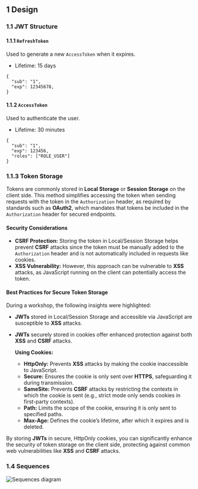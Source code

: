 ## 1 Design

### 1.1 JWT Structure

#### 1.1.1 `RefreshToken`

Used to generate a new `AccessToken` when it expires.

- Lifetime: 15 days

```
{
  "sub": "1",
  "exp": 12345678,
}
```

#### 1.1.2 `AccessToken`

Used to authenticate the user.

- Lifetime: 30 minutes

```
{
  "sub": "1",
  "exp": 123456,
  "roles": ["ROLE_USER"]
}
```

### 1.1.3 Token Storage

Tokens are commonly stored in **Local Storage** or **Session Storage** on the client side. This method simplifies accessing the token when sending requests with the token in the `Authorization` header, as required by standards such as **OAuth2**, which mandates that tokens be included in the `Authorization` header for secured endpoints.

#### Security Considerations

- **CSRF Protection:** Storing the token in Local/Session Storage helps prevent **CSRF** attacks since the token must be manually added to the `Authorization` header and is not automatically included in requests like cookies.
- **XSS Vulnerability:** However, this approach can be vulnerable to **XSS** attacks, as JavaScript running on the client can potentially access the token.

#### Best Practices for Secure Token Storage

During a workshop, the following insights were highlighted:

- **JWTs** stored in Local/Session Storage and accessible via JavaScript are susceptible to **XSS** attacks.
- **JWTs** securely stored in cookies offer enhanced protection against both **XSS** and **CSRF** attacks.

  **Using Cookies:**
    - **HttpOnly:** Prevents **XSS** attacks by making the cookie inaccessible to JavaScript.
    - **Secure:** Ensures the cookie is only sent over **HTTPS**, safeguarding it during transmission.
    - **SameSite:** Prevents **CSRF** attacks by restricting the contexts in which the cookie is sent (e.g., strict mode only sends cookies in first-party contexts).
    - **Path:** Limits the scope of the cookie, ensuring it is only sent to specified paths.
    - **Max-Age:** Defines the cookie’s lifetime, after which it expires and is deleted.

By storing **JWTs** in secure, HttpOnly cookies, you can significantly enhance the security of token storage on the client side, protecting against common web vulnerabilities like **XSS** and **CSRF** attacks.

### 1.4 Sequences

![Sequences diagram](docs/imgs/sequences.jpg)
